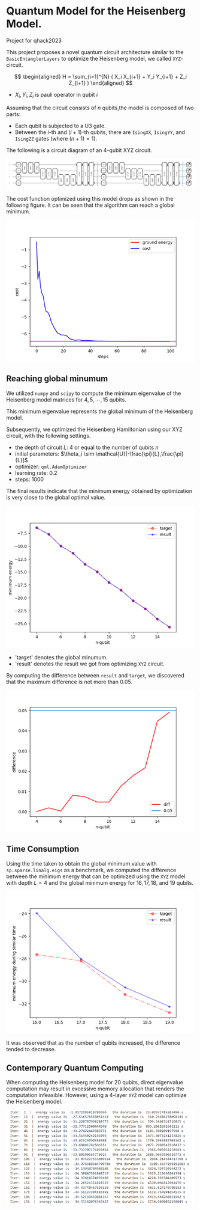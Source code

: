 # Quantum Model for the Heisenberg Model.

Project for qhack2023

This project proposes a novel quantum circuit architecture similar to the `BasicEntanglerLayers` to optimize the Heisenberg model, we called `XYZ`-circuit.


$$
\begin{aligned}
H = \sum_{i=1}^{N} ( X_i X_{i+1} + Y_i Y_{i+1} + Z_i Z_{i+1} )
\end{aligned}
$$

- $X_i,Y_i,Z_i$ is pauli operator in qubit $i$


Assuming that the circuit consists of $n$ qubits,the model is composed of two parts:



- Each qubit is subjected to a U3 gate.
- Between the $i$-th and $(i+1)$-th qubits, there are `IsingXX`, `IsingYY`, and `IsingZZ` gates (where $(n+1) = 1$).


The following is a circuit diagram of an $4$-qubit XYZ circuit.

![](img/circuit.png)


The cost function optimized using this model drops as shown in the following figure. It can be seen that the algorithm can reach a global minimum.


![](img/loss.png)

## Reaching global minumum 

We utilized `numpy` and `scipy` to compute the minimum eigenvalue of the Heisenberg model matrices for $4,5,\cdots,15$ qubits.

This minimum eigenvalue represents the global minimum of the Heisenberg model. 


Subsequently, we optimized the Heisenberg Hamiltonian using our XYZ circuit, with the following settings.

- the depth of circuit $L$: $4$ or equal to the number of qubits $n$
- initial parameters: $\theta_i \sim  \mathcal{U}[-\frac{\pi}{L},\frac{\pi}{L}]$
- optimizer:  `qml.AdamOptimizer`
- learning rate: $0.2$
- steps: $1000$

The final results indicate that the minimum energy obtained by optimization is very close to the global optimal value.


![](img/result.png)

- 'target' denotes the global minumum.
- 'result' denotes the result we got from optimizing  `XYZ` circuit.


By computing the difference between `result` and `target`, we discovered that the maximum difference is not more than $0.05$.


![](img/diff.png)


## Time Consumption

Using the time taken to obtain the global minimum value with `sp.sparse.linalg.eigs` as a benchmark, we computed the difference between the minimum energy that can be optimized using the `XYZ` model with depth $L = 4$ and the global minimum energy for $16, 17, 18$, and $19$ qubits. 


![](img/result_time.png)



It was observed that as the number of qubits increased, the difference tended to decrease.


## Contemporary Quantum Computing

When computing the Heisenberg model for $20$ qubits, direct eigenvalue computation may result in excessive memory allocation that renders the computation infeasible. However, using a $4$-layer `XYZ` model can optimize the Heisenberg model.

![](img/2023-02-28-22-56-28.png)

